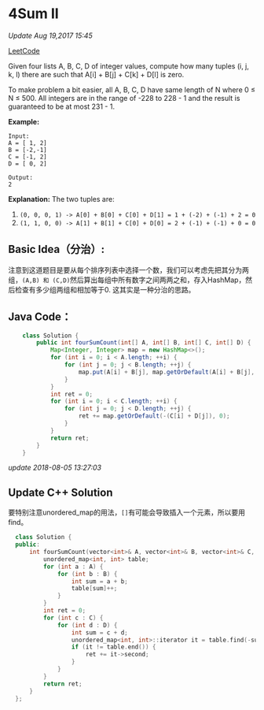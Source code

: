 # 4Sum II

_Update Aug 19,2017 15:45_

[LeetCode](https://leetcode.com/problems/4sum-ii/description/)

Given four lists A, B, C, D of integer values, compute how many tuples \(i, j, k, l\) there are such that A\[i\] + B\[j\] + C\[k\] + D\[l\] is zero.

To make problem a bit easier, all A, B, C, D have same length of N where 0 ≤ N ≤ 500. All integers are in the range of -228 to 228 - 1 and the result is guaranteed to be at most 231 - 1.

**Example:**

```text
Input:
A = [ 1, 2]
B = [-2,-1]
C = [-1, 2]
D = [ 0, 2]

Output:
2
```

**Explanation:** The two tuples are:

1. `(0, 0, 0, 1) -> A[0] + B[0] + C[0] + D[1] = 1 + (-2) + (-1) + 2 = 0`
2. `(1, 1, 0, 0) -> A[1] + B[1] + C[0] + D[0] = 2 + (-1) + (-1) + 0 = 0`

## Basic Idea（分治）:

注意到这道题目是要从每个排序列表中选择一个数，我们可以考虑先把其分为两组，`(A,B) 和 (C,D)`然后算出每组中所有数字之间两两之和，存入HashMap，然后检查有多少组两组和相加等于0. 这其实是一种分治的思路。

## Java Code：

```java
    class Solution {
        public int fourSumCount(int[] A, int[] B, int[] C, int[] D) {
            Map<Integer, Integer> map = new HashMap<>();
            for (int i = 0; i < A.length; ++i) {
                for (int j = 0; j < B.length; ++j) {
                    map.put(A[i] + B[j], map.getOrDefault(A[i] + B[j], 0) + 1);
                }
            }
            int ret = 0;
            for (int i = 0; i < C.length; ++i) {
                for (int j = 0; j < D.length; ++j) {
                    ret += map.getOrDefault(-(C[i] + D[j]), 0);
                }
            }
            return ret;
        }
    }
```

_update 2018-08-05 13:27:03_

## Update C++ Solution

要特别注意unordered\_map的用法，`[]`有可能会导致插入一个元素，所以要用find。

```cpp
  class Solution {
  public:
      int fourSumCount(vector<int>& A, vector<int>& B, vector<int>& C, vector<int>& D) {
          unordered_map<int, int> table;
          for (int a : A) {
              for (int b : B) {
                  int sum = a + b;
                  table[sum]++;
              }
          }
          int ret = 0;
          for (int c : C) {
              for (int d : D) {
                  int sum = c + d;
                  unordered_map<int, int>::iterator it = table.find(-sum);
                  if (it != table.end()) {
                      ret += it->second;
                  }
              }
          }
          return ret;
      }
  };
```

